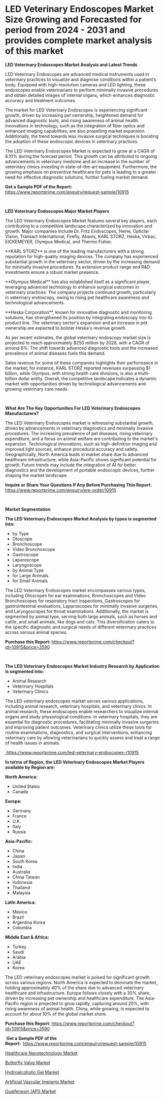 <p><h1>LED Veterinary Endoscopes Market Size Growing and Forecasted for period from 2024 - 2031 and provides complete market analysis of this market</h1></p><p><strong>LED Veterinary Endoscopes Market Analysis and Latest Trends</strong></p>
<p><p>LED Veterinary Endoscopes are advanced medical instruments used in veterinary practices to visualize and diagnose conditions within a patient’s body. Equipped with high-resolution cameras and LED lighting, these endoscopes enable veterinarians to perform minimally invasive procedures and obtain detailed images of internal organs, which enhances diagnostic accuracy and treatment outcomes.</p><p>The market for LED Veterinary Endoscopes is experiencing significant growth, driven by increasing pet ownership, heightened demand for advanced diagnostic tools, and rising awareness of animal health. Innovations in technology, such as the integration of fiber optics and enhanced imaging capabilities, are also propelling market expansion. Additionally, the trend towards less invasive surgical techniques is boosting the adoption of these endoscopic devices in veterinary practices.</p><p>The LED Veterinary Endoscopes Market is expected to grow at a CAGR of 8.10% during the forecast period. This growth can be attributed to ongoing advancements in veterinary medicine and an increase in the number of veterinary clinics investing in state-of-the-art equipment. Furthermore, the growing emphasis on preventive healthcare for pets is leading to a greater need for effective diagnostic solutions, further fueling market demand.</p></p>
<p><strong>Get a Sample PDF of the Report:&nbsp;</strong> <a href="https://www.reportprime.com/enquiry/request-sample/10915?utm_campaign=1103&utm_medium=2&utm_source=Github&utm_content=ia&utm_term=29112024&utm_id=led-veterinary-endoscopes">https://www.reportprime.com/enquiry/request-sample/10915</a></p>
<p>&nbsp;</p>
<p><strong>LED Veterinary Endoscopes Major Market Players</strong></p>
<p><p>The LED Veterinary Endoscopes Market features several key players, each contributing to a competitive landscape characterized by innovation and growth. Major companies include Dr. Fritz Endoscopes, Heine, Opticlar Vision, Transact International, Firefly, Abaxis, KARL STORZ, Heska, Virbac, EICKEMEYER, Olympus Medical, and Thermo Fisher.</p><p>**KARL STORZ** is one of the leading manufacturers with a strong reputation for high-quality imaging devices. The company has experienced substantial growth in the veterinary sector, driven by the increasing demand for minimally invasive procedures. Its extensive product range and R&D investments ensure a robust market presence.</p><p>**Olympus Medical** has also established itself as a significant player, leveraging advanced technology to enhance surgical outcomes in veterinary practices. The company projects continued growth, particularly in veterinary endoscopy, owing to rising pet healthcare awareness and technological advancements.</p><p>**Heska Corporation**, known for innovative diagnostic and monitoring solutions, has strengthened its position by integrating endoscopy into its product line. The veterinary sector's expansion and an increase in pet ownership are expected to bolster Heska's revenue growth.</p><p>As per recent estimates, the global veterinary endoscopy market size is projected to reach approximately $250 million by 2028, with a CAGR of around 6%. The shift towards advanced diagnostic tools and the increased prevalence of animal diseases fuels this demand.</p><p>Sales revenue for some of these companies highlights their performance in the market; for instance, KARL STORZ reported revenues surpassing $1 billion, while Olympus, with strong health care divisions, is also a multi-billion dollar entity. Overall, the competitive landscape indicates a dynamic market with opportunities driven by technological advancements and growing veterinary care needs.</p></p>
<p>&nbsp;</p>
<p><strong>What Are The Key Opportunities For LED Veterinary Endoscopes Manufacturers?</strong></p>
<p><p>The LED Veterinary Endoscopes market is witnessing substantial growth, driven by advancements in veterinary diagnostics and minimally invasive procedures. The increasing prevalence of pet diseases, rising veterinary expenditure, and a focus on animal welfare are contributing to the market's expansion. Technological innovations, such as high-definition imaging and improved light sources, enhance procedural accuracy and safety. Geographically, North America leads in market share due to advanced healthcare infrastructure, while Asia-Pacific shows significant potential for growth. Future trends may include the integration of AI for better diagnostics and the development of portable endoscopic devices, further shaping the market landscape.</p></p>
<p><strong>Inquire or Share Your Questions If Any Before Purchasing This Report:</strong> <a href="https://www.reportprime.com/enquiry/pre-order/10915?utm_campaign=1103&utm_medium=2&utm_source=Github&utm_content=ia&utm_term=29112024&utm_id=led-veterinary-endoscopes">https://www.reportprime.com/enquiry/pre-order/10915</a></p>
<p>&nbsp;</p>
<p><strong>Market Segmentation</strong></p>
<p><strong>The LED Veterinary Endoscopes Market Analysis by types is segmented into:</strong></p>
<p><ul><li>by Type</li><li>Otoscope</li><li>Bronchoscope</li><li>Video Bronchoscope</li><li>Gastroscope</li><li>Laparoscope</li><li>Laryngoscope</li><li>by Animal Type</li><li>for Large Animals</li><li>for Small Animals</li></ul></p>
<p><p>The LED Veterinary Endoscopes market encompasses various types, including Otoscopes for ear examinations, Bronchoscopes and Video Bronchoscopes for respiratory tract inspections, Gastroscopes for gastrointestinal evaluations, Laparoscopes for minimally invasive surgeries, and Laryngoscopes for throat examinations. Additionally, the market is segmented by animal type, serving both large animals, such as horses and cattle, and small animals, like dogs and cats. This diversification caters to the specific diagnostic and surgical needs of different veterinary practices across various animal species.</p></p>
<p><strong>Purchase this Report:&nbsp;</strong><a href="https://www.reportprime.com/checkout?id=10915&price=3590&utm_campaign=1103&utm_medium=2&utm_source=Github&utm_content=ia&utm_term=29112024&utm_id=led-veterinary-endoscopes">https://www.reportprime.com/checkout?id=10915&price=3590</a></p>
<p>&nbsp;</p>
<p><strong>The LED Veterinary Endoscopes Market Industry Research by Application is segmented into:</strong></p>
<p><ul><li>Animal Research</li><li>Veterinary Hospitals</li><li>Veterinary Clinics</li></ul></p>
<p><p>The LED veterinary endoscopes market serves various applications, including animal research, veterinary hospitals, and veterinary clinics. In animal research, these endoscopes enable researchers to visualize internal organs and study physiological conditions. In veterinary hospitals, they are essential for diagnostic procedures, facilitating minimally invasive surgeries and improving patient outcomes. Veterinary clinics utilize these tools for routine examinations, diagnostics, and surgical interventions, enhancing veterinary care by allowing veterinarians to quickly assess and treat a range of health issues in animals.</p></p>
<p><a href="https://www.reportprime.com/led-veterinary-endoscopes-r10915?utm_campaign=1103&utm_medium=2&utm_source=Github&utm_content=ia&utm_term=29112024&utm_id=led-veterinary-endoscopes">&nbsp;https://www.reportprime.com/led-veterinary-endoscopes-r10915</a></p>
<p><strong>In terms of Region, the LED Veterinary Endoscopes Market Players available by Region are:</strong></p>
<p>
    <p> <strong> North America: </strong>
        <ul>
            <li>United States</li>
            <li>Canada</li>
        </ul>
        </p> 
    <p> <strong> Europe: </strong>
        <ul>
            <li>Germany</li>
            <li>France</li>
            <li>U.K.</li>
            <li>Italy</li>
            <li>Russia</li>
        </ul>
        </p> 
    <p> <strong> Asia-Pacific: </strong>
        <ul>
            <li>China</li>
            <li>Japan</li>
            <li>South Korea</li>
            <li>India</li>
            <li>Australia</li>
            <li>China Taiwan</li>
            <li>Indonesia</li>
            <li>Thailand</li>
            <li>Malaysia</li>
        </ul>
        </p> 
    <p> <strong> Latin America: </strong>
        <ul>
            <li>Mexico</li>
            <li>Brazil</li>
            <li>Argentina Korea</li>
            <li>Colombia</li>
        </ul>
        </p> 
    <p> <strong> Middle East & Africa: </strong>
        <ul>
            <li>Turkey</li>
            <li>Saudi</li>
            <li>Arabia</li>
            <li>UAE</li>
            <li>Korea</li>
        </ul>
    </p>
    </p>
<p><p>The LED veterinary endoscopes market is poised for significant growth across various regions. North America is expected to dominate the market, holding approximately 40% of the share due to advanced veterinary healthcare and infrastructure. Europe follows closely with a 30% share, driven by increasing pet ownership and healthcare expenditure. The Asia-Pacific region is projected to grow rapidly, capturing around 20%, with rising awareness of animal health. China, while growing, is expected to account for about 10% of the global market share.</p></p>
<p><strong>Purchase this Report: </strong><a href="https://www.reportprime.com/checkout?id=10915&price=3590&utm_campaign=1103&utm_medium=2&utm_source=Github&utm_content=ia&utm_term=29112024&utm_id=led-veterinary-endoscopes">https://www.reportprime.com/checkout?id=10915&price=3590</a></p>
<p>&nbsp;<strong>Get a Sample PDF of the Report:&nbsp;&nbsp;</strong><a href="https://www.reportprime.com/enquiry/request-sample/10915?utm_campaign=1103&utm_medium=2&utm_source=Github&utm_content=ia&utm_term=29112024&utm_id=led-veterinary-endoscopes">https://www.reportprime.com/enquiry/request-sample/10915</a></p>
<p><strong></strong></p>
<p><p><a href="https://www.linkedin.com/pulse/market-growth-revenue-projections-healthcare-nanotechnology-f2zsc?utm_campaign=1103&utm_medium=2&utm_source=Github&utm_content=ia&utm_term=29112024&utm_id=led-veterinary-endoscopes">Healthcare Nanotechnology Market</a></p><p><a href="https://www.linkedin.com/pulse/competitive-intelligence-butterfly-valve-market-key-players-jysse?utm_campaign=1103&utm_medium=2&utm_source=Github&utm_content=ia&utm_term=29112024&utm_id=led-veterinary-endoscopes">Butterfly Valve Market</a></p><p><a href="https://issuu.com/reportprime-2/docs/hydroalcoholic-gel-market-size-2030_53aab15b3b827a?utm_campaign=1103&utm_medium=2&utm_source=Github&utm_content=ia&utm_term=29112024&utm_id=led-veterinary-endoscopes">Hydroalcoholic Gel Market</a></p><p><a href="https://github.com/gdfhhhj/Market-Research-Report-List-6/blob/main/artificial-vascular-implants-market.md?utm_campaign=1103&utm_medium=2&utm_source=Github&utm_content=ia&utm_term=29112024&utm_id=led-veterinary-endoscopes">Artificial Vascular Implants Market</a></p><p><a href="https://issuu.com/reportprime-2/docs/guaifenesin-api-market-size-2030.pp_06affda73d5b26?utm_campaign=1103&utm_medium=2&utm_source=Github&utm_content=ia&utm_term=29112024&utm_id=led-veterinary-endoscopes">Guaifenesin (API) Market</a></p></p>